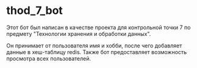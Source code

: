 # thod_7_bot
Этот бот был написан в качестве проекта для контрольной точки 7 по предмету "Технологии хранения и обработки данных".

Он принимает от пользователя имя и хобби, после чего добавляет данные в хеш-таблицу redis. Также бот предоставляет возможность просмотра всех пользователей. 

